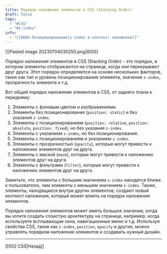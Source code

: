 ```yaml
---
title: Порядок наложения элементов в CSS (Stacking Order)
draft: false
tags:
  - "#CSS"
  - "#z-index"
info:
  - "[[0004 Позиционирование|z-index и контекст наложения]]"
---
```

![[Pasted image 20230704030250.png|600]]

_Порядок наложения элементов_ в CSS (Stacking Order) - это порядок, в котором элементы отображаются на странице, когда они перекрывают друг друга. Этот порядок определяется на основе нескольких факторов, таких как тип и уровень позиционирования элемента, значение `z-index`, прозрачность элемента и т.д.

Вот общий порядок наложения элементов в CSS, от заднего плана к переднему:

1. Элементы с фоновым цветом и изображениями.
2. Элементы без позиционирования (`position: static`) и без указания `z-index`.
3. Элементы с позиционированием (`position: relative`, `position: absolute`, `position: fixed`), но без указания `z-index`.
4. Элементы с указанием `z-index`, но без позиционирования.
5. Элементы с позиционированием и указанием `z-index`.
6. Элементы с прозрачностью (`opacity`), которые могут привести к наложению элементов друг на друга.
7. Элементы с маской (`mask`), которые могут привести к наложению элементов друг на друга.
8. Элементы с фильтрами (`filter`), которые могут привести к наложению элементов друг на друга.

Заметьте, что элементы с большим значением `z-index` находятся ближе к пользователю, чем элементы с меньшим значением `z-index`. Также, элементы, находящиеся внутри других элементов, создают новый контекст наложения, который может влиять на порядок наложения элементов.

Порядок наложения элементов может иметь большое значение, когда вы хотите создать слоистую архитектуру на странице, например, когда используете всплывающие окна, навигационные меню и т.д. Используя свойства CSS, такие как `z-index`, `position`, `opacity` и другие, можно управлять порядком наложения элементов и создавать нужный дизайн.

---

[[002 CSS|Назад]]